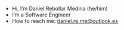 - Hi, I’m Daniel Rebollar Medina (he/him)
- I’m a Software Engineer
- How to reach me: daniel.re.me@outlook.es
